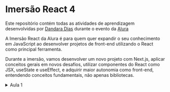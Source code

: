 # Imersão React 4

Este repositório contém todas as atividades de aprendizagem desenvolvidas por <a href="https://www.linkedin.com/in/dandara-dias/">Dandara Dias</a> durante o evento da <a href="https://www.alura.com.br/imersao-react">Alura</a> 

A Imersão React da Alura é para quem quer expandir o seu conhecimento em JavaScript ao desenvolver projetos de front-end utilizando o React como principal ferramenta. 

Durante a imersão, vamos desenvolver um novo projeto com Next.js, aplicar conceitos gerais em novos desafios, utilizar componentes do React como JSX, useState e useEffect, e adquirir maior autonomia como front-end, entendendo conceitos fundamentais, não apenas bibliotecas.

<details>
  <summary>Aula 1</summary>
  
  Na primeira aula de React, começamos a desenvolver uma área de login no Aluracord (inspirado no Discord). Criamos desde o package.json até os arquivos bases do Next.js para iniciar nosso projeto, além de ter o CSS-in-JS com styled-jsx para cuidar da camada de estilo da nossa aplicação.
  
  Também foi possível customizar o Aluracord, escolhendo um tema da nossa preferência entre filmes, séries, esportes, desenhos etc. Nesse caso, o tema escolhido foi a série britânica Doctor Who, da BBC.
  
  Por fim, foi feito o deploy do Aluracord na <a href="https://alura-doctor-who.vercel.app/">Vercel</a>.
  
  

</details>
